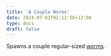 ```yaml
---
title: 'A Couple Worms'
date: 2024-07-01T02:12:56+12:00
type: docs
draft: false
---
```


Spawns a couple regular-sized [worms](https://noita.wiki.gg/wiki/Mato).
